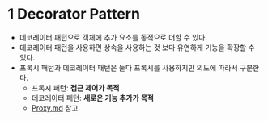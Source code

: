 # 1 Decorator Pattern

* 데코레이터 패턴으로 객체에 추가 요소를 동적으로 더할 수 있다.
* 데코레이터 패턴을 사용하면 상속을 사용하는 것 보다 유연하게 기능을 확장할 수 있다.
* 프록시 패턴과 데코레이터 패턴은 둘다 프록시를 사용하지만 의도에 따라서 구분한다.
  * 프록시 패턴: **접근 제어가 목적**
  * 데코레이터 패턴: **새로운 기능 추가가 목적**
  * [Proxy.md](../Proxy/Proxy.md) 참고
